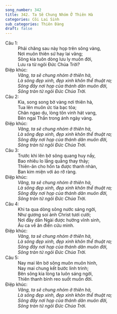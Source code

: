```yaml
---
song_number: 342
title: 342. Ta Sẽ Chung Nhóm Ở Thiên Hà
categories: Cõi Lai Sinh
sub_categories: Thiên Đàng
draft: false
---
```

<dl><dt>Câu 1:</dt><dd data-verse="1">Phải chăng sau này họp trên sông vàng, <br/>Nơi muôn thiên sứ hay lai vãng; <br/>Sông kia tuôn dòng lưu ly muôn đời, <br/>Lưu ra từ ngôi Đức Chúa Trời? </dd><dt>Điệp khúc:</dt><dd data-chorus="1"><em>Vâng, ta sẽ chung nhóm ở thiên hà, <br/>Là sông đẹp xinh, đẹp xinh khôn thể thuật ra; <br/>Sông đây nơi họp của thánh dân muôn đời, <br/>Sông tràn từ ngôi Đức Chúa Trời. </em></dd><dt>Câu 2:</dt><dd data-verse="2">Kìa, song song bờ vàng nơi thiên hà, <br/>Tua lên muôn ức tia bạc tỏa; <br/>Chân ngao du, lòng tôn vinh hát vang, <br/>Bên ngai Thần trong ánh ngày vàng. </dd><dt>Điệp khúc:</dt><dd data-chorus="1"><em>Vâng, ta sẽ chung nhóm ở thiên hà, <br/>Là sông đẹp xinh, đẹp xinh khôn thể thuật ra; <br/>Sông đây nơi họp của thánh dân muôn đời, <br/>Sông tràn từ ngôi Đức Chúa Trời. </em></dd><dt>Câu 3:</dt><dd data-verse="3">Trước khi lên bờ sông quang huy nầy, <br/>Bao nhiêu lo lắng quăng thay thảy; <br/>Thiên-ân cho hồn ta được thanh nhàn, <br/>Ban kim miện với áo rỡ ràng. </dd><dt>Điệp khúc:</dt><dd data-chorus="1"><em>Vâng, ta sẽ chung nhóm ở thiên hà, <br/>Là sông đẹp xinh, đẹp xinh khôn thể thuật ra; <br/>Sông đây nơi họp của thánh dân muôn đời, <br/>Sông tràn từ ngôi Đức Chúa Trời. </em></dd><dt>Câu 4:</dt><dd data-verse="4">Khi ta qua dòng sông nước sáng ngời, <br/>Như gương soi ảnh Christ tươi cười; <br/>Nơi đây dân Ngài được hưởng vĩnh sinh, <br/>Âu ca về ân điển cứu mình. </dd><dt>Điệp khúc:</dt><dd data-chorus="1"><em>Vâng, ta sẽ chung nhóm ở thiên hà, <br/>Là sông đẹp xinh, đẹp xinh khôn thể thuật ra; <br/>Sông đây nơi họp của thánh dân muôn đời, <br/>Sông tràn từ ngôi Đức Chúa Trời. </em></dd><dt>Câu 5:</dt><dd data-verse="5">Nay mai lên bờ sông muôn muôn hình, <br/>Nay mai chung kết bước linh trình; <br/>Bên sông kia lòng ta luôn sáng ngời, <br/>Thiên thanh bình reo suốt muôn đời. </dd><dt>Điệp khúc:</dt><dd data-chorus="1"><em>Vâng, ta sẽ chung nhóm ở thiên hà, <br/>Là sông đẹp xinh, đẹp xinh khôn thể thuật ra; <br/>Sông đây nơi họp của thánh dân muôn đời, <br/>Sông tràn từ ngôi Đức Chúa Trời. </em></dd></dl>